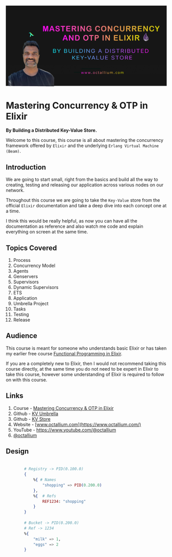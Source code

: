 ![Mastering Concurrency & OTP in Elixir](./assets/img/course_mastering_elixir_concurrency_octallium.png)

# Mastering Concurrency & OTP in Elixir

__By Building a Distributed Key-Value Store.__

Welcome to this course, this course is all about mastering the concurrency framework offered by `Elixir` and the underlying `Erlang Virtual Machine (Beam)`.

## Introduction

We are going to start small, right from the basics and build all the way to creating, testing and releasing our application across various nodes on our network.

Throughout this course we are going to take the `Key-Value` store from the official `Elixir` documentation and take a deep dive into each concept one at a time. 

I think this would be really helpful, as now you can have all the documentation as reference and also watch me code and explain everything on screen at the same time.

## Topics Covered

1. Process
2. Concurrency Model
3. Agents
4. Genservers
5. Supervisors
6. Dynamic Supervisors
7. ETS
8. Application
9. Umbrella Project
10. Tasks
11. Testing
12. Release

## Audience

This course is meant for someone who understands basic Elixir or has taken my earlier free course [Functional Programming in Elixir](https://www.youtube.com/watch?v=BXrm_3nP7dw).

If you are a completely new to Elixir, then I would not recommend taking this course directly, at the same time you do not need to be expert in Elixir to take this course, however some understanding of Elixir is required to follow on with this course.

## Links

1. Course - [Mastering Concurrency & OTP in Elixir](https://octallium.thinkific.com/)
2. Github - [KV Umbrella](https://github.com/octallium/kv_umbrella)
2. Github - [KV Store](https://github.com/octallium/kv_store)
3. Website - [www.octallium.com](https://www.octallium.com/)
4. YouTube - https://www.youtube.com/@octallium
5. [@octallium](https://twitter.com/octallium)

## Design

```elixir

        # Registry -> PID(0.100.0)
        {  
            %{ # Names
                "shopping" => PID(0.200.0)
            },
            %{  # Refs
                REF1234: "shopping" 
            }
        }

        # Bucket -> PID(0.200.0)
        # Ref -> 1234
        %{
            "milk" => 1,
            "eggs" => 2
        }
```
